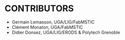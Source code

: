 # CONTRIBUTORS

* Germain Lemasson, UGA/LIG/FabMSTIC
* Clément Monaton, UGA/FabMSTIC
* Didier Donsez, UGA/LIG/ERODS & Polytech Grenoble

